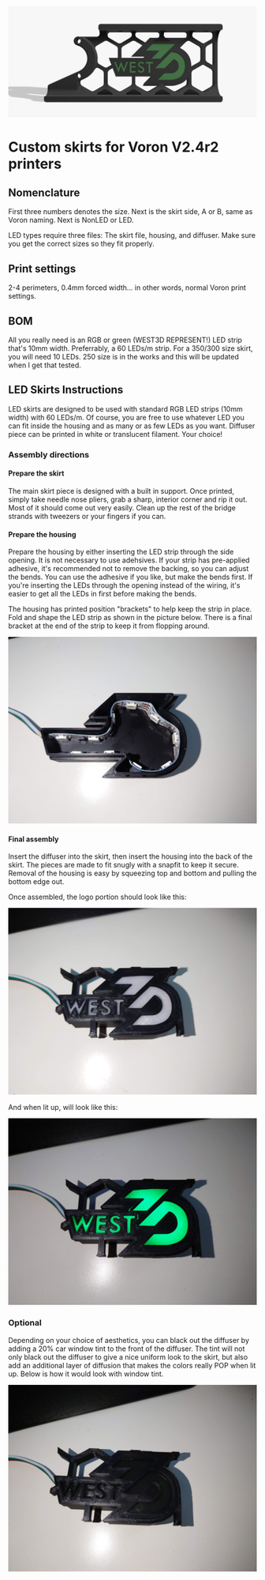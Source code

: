![350 Skirt A LED](https://github.com/oogoom/Voron-Skirt-Mods/blob/main/West3D/V2/West3DLED.png)

# Custom skirts for Voron V2.4r2 printers

## Nomenclature

  First three numbers denotes the size. Next is the skirt side, A or B, same as Voron naming.  Next is NonLED or LED.  

  LED types require three files: The skirt file, housing, and diffuser.  Make sure you get the correct sizes so they fit properly.
          
## Print settings

   2-4 perimeters, 0.4mm forced width... in other words, normal Voron print settings. 
   
## BOM

  All you really need is an RGB or green (WEST3D REPRESENT!) LED strip that's 10mm width.  Preferrably, a 60 LEDs/m strip.  For a 350/300 size skirt, you will need 10 LEDs.  250 size is in the works and this will be updated when I get that tested.
   
## LED Skirts Instructions

  LED skirts are designed to be used with standard RGB LED strips (10mm width) with 60 LEDs/m.  Of course, you are free to use whatever LED you can fit inside the housing and as many or as few LEDs as you want.  Diffuser piece can be printed in white or translucent filament.  Your choice!  

### Assembly directions

#### Prepare the skirt

The main skirt piece is designed with a built in support.  Once printed, simply take needle nose pliers, grab a sharp, interior corner and rip it out.  Most of it should come out very easily.  Clean up the rest of the bridge strands with tweezers or your fingers if you can.  

#### Prepare the housing
Prepare the housing by either inserting the LED strip through the side opening.  It is not necessary to use adehsives.  If your strip has pre-applied adhesive, it's recommended not to remove the backing, so you can adjust the bends.  You can use the adhesive if you like, but make the bends first.  If you're inserting the LEDs through the opening instead of the wiring, it's easier to get all the LEDs in first before making the bends.  

The housing has printed position "brackets" to help keep the strip in place.  Fold and shape the LED strip as shown in the picture below.  There is a final bracket at the end of the strip to keep it from flopping around.  

![LED strip placement](https://github.com/oogoom/Voron-Skirt-Mods/blob/main/West3D/V2/LED.JPG)

#### Final assembly

Insert the diffuser into the skirt, then insert the housing into the back of the skirt.  The pieces are made to fit snugly with a snapfit to keep it secure.  Removal of the housing is easy by squeezing top and bottom and pulling the bottom edge out.

Once assembled, the logo portion should look like this:

![White Diffuser](https://github.com/oogoom/Voron-Skirt-Mods/blob/main/West3D/V2/WhiteDiffuser.JPG)

And when lit up, will look like this:

![Light up](https://github.com/oogoom/Voron-Skirt-Mods/blob/main/West3D/V2/LIT.JPG)

### Optional

Depending on your choice of aesthetics, you can black out the diffuser by adding a 20% car window tint to the front of the diffuser.  The tint will not only black out the diffuser to give a nice uniform look to the skirt, but also add an additional layer of diffusion that makes the colors really POP when lit up.  Below is how it would look with window tint.

![Tinted](https://github.com/oogoom/Voron-Skirt-Mods/blob/main/West3D/V2/WithTint.JPG)
